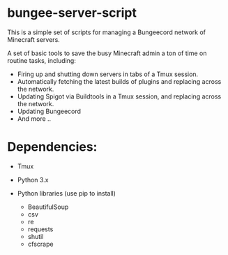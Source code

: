 # bungee-server-script
This is a simple set of scripts for managing a Bungeecord network of Minecraft servers.

A set of basic tools to save the busy Minecraft admin a ton of time on routine tasks, including:

- Firing up and shutting down servers in tabs of a Tmux session.
- Automatically fetching the latest builds of plugins and replacing across the network.
- Updating Spigot via Buildtools in a Tmux session, and replacing across the network.
- Updating Bungeecord
- And more ..

# Dependencies:

- Tmux
- Python 3.x

- Python libraries (use pip to install)
  - BeautifulSoup
  - csv
  - re
  - requests
  - shutil
  - cfscrape

